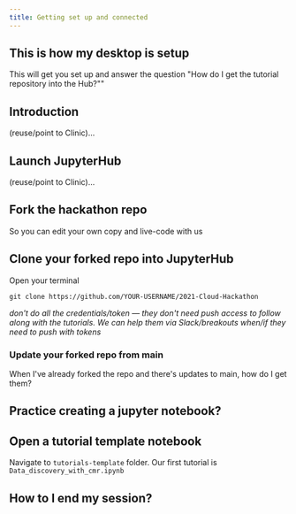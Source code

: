 ```yaml
---
title: Getting set up and connected
---
```


## This is how my desktop is setup

This will get you set up and answer the question "How do I get the tutorial repository into the Hub?""

## Introduction

(reuse/point to Clinic)...

## Launch JupyterHub

(reuse/point to Clinic)...

## Fork the hackathon repo

So you can edit your own copy and live-code with us

## Clone your forked repo into JupyterHub

Open your terminal

```{.bash}
git clone https://github.com/YOUR-USERNAME/2021-Cloud-Hackathon
```

*don't do all the credentials/token — they don't need push access to follow along with the tutorials. We can help them via Slack/breakouts when/if they need to push with tokens*

### Update your forked repo from main

When I've already forked the repo and there's updates to main, how do I get them?

## Practice creating a jupyter notebook?

## Open a tutorial template notebook

Navigate to `tutorials-template` folder. Our first tutorial is `Data_discovery_with_cmr.ipynb`


## How to I end my session?
